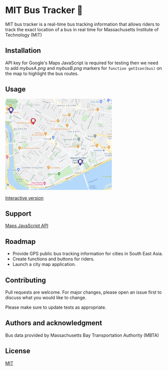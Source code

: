 # MIT Bus Tracker 🚌

MIT bus tracker is a real-time bus tracking information that allows riders to track the exact location of a bus in real time for Massachusetts Institute of Technology (MIT)

## Installation
API key for Google's Maps JavaScript is required for testing then we need to add *mybusA.png* and *mybusB.png* markers for `function getIcon(bus)` on the map to highlight the bus routes.

## Usage 
<img src = 'example.png' width="340" height="290"> 

[Interactive version](https://anyapages.github.io/bus_tracker.html)

## Support
[Maps JavaScript API](https://developers.google.com/maps/support/?hl=en_G)

## Roadmap
- Provide GPS public bus tracking information for cities in South East Asia.
- Create functions and buttons for riders.
- Launch a city map application.

## Contributing
Pull requests are welcome. For major changes, please open an issue first to discuss what you would like to change.

Please make sure to update tests as appropriate.

## Authors and acknowledgment
Bus data provided by Massachusetts Bay Transportation Authority (MBTA)

## License
[MIT](https://github.com/anyapages/bus-tracker/blob/main/LICENSE)

